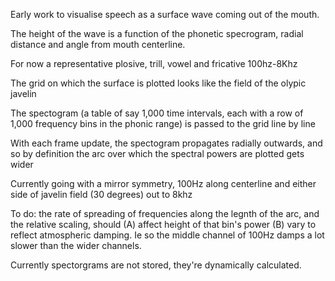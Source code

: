 Early work to visualise speech as a surface wave coming out of the mouth.

The height of the wave is a function of the phonetic specrogram, radial distance and angle from mouth centerline. 

For now a representative plosive, trill, vowel and fricative 100hz-8Khz

The grid on which the surface is plotted looks like the field of the olypic javelin

The spectogram (a table of say 1,000 time intervals, each with a row of 1,000 frequency bins in the phonic range) is passed to the grid line by line

With each frame update, the spectogram propagates radially outwards, and so by definition the arc over which the spectral powers are plotted gets wider

Currently going with a mirror symmetry, 100Hz along centerline and either side of javelin field (30 degrees) out to 8khz

To do: the rate of spreading of frequencies along the legnth of the arc, and the relative scaling, should (A) affect height of that bin's power (B) vary to reflect atmospheric damping. Ie so the middle channel of 100Hz damps a lot slower than the wider channels.

Currently spectorgrams are not stored, they're dynamically calculated.
